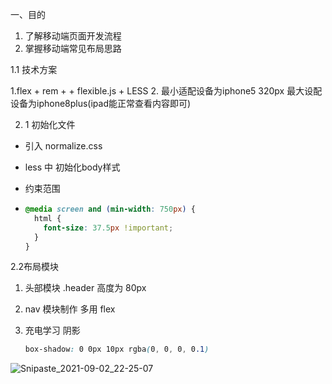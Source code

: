 
 一、目的

1. 了解移动端页面开发流程
2. 掌握移动端常见布局思路

 1.1  技术方案


1.flex + rem + + flexible.js +  LESS 
2. 最小适配设备为iphone5 320px  最大设配设备为iphone8plus(ipad能正常查看内容即可)

 2. 1 初始化文件

- 引入  normalize.css

- less 中 初始化body样式

- 约束范围

- ~~~css
  @media screen and (min-width: 750px) {
    html {
      font-size: 37.5px !important;
    }
  }
  
  ~~~


 2.2布局模块

1. 头部模块  .header    高度为 80px 

2. nav 模块制作  多用 flex

3. 充电学习 阴影

   ~~~css
   box-shadow: 0 0px 10px rgba(0, 0, 0, 0.1)
   ~~~
![Snipaste_2021-09-02_22-25-07](https://user-images.githubusercontent.com/86151888/131861589-34f08b5b-909c-499d-8f09-cd010b0b0e60.png)
   
